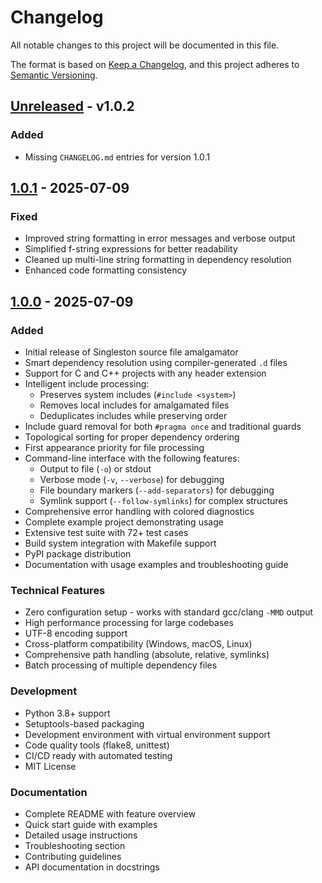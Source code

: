 # Changelog

All notable changes to this project will be documented in this file.

The format is based on [Keep a Changelog](https://keepachangelog.com/en/1.0.0/),
and this project adheres to [Semantic Versioning](https://semver.org/spec/v2.0.0.html).

## [Unreleased] - v1.0.2

### Added
- Missing `CHANGELOG.md` entries for version 1.0.1

## [1.0.1] - 2025-07-09

### Fixed
- Improved string formatting in error messages and verbose output
- Simplified f-string expressions for better readability
- Cleaned up multi-line string formatting in dependency resolution
- Enhanced code formatting consistency

## [1.0.0] - 2025-07-09

### Added
- Initial release of Singleston source file amalgamator
- Smart dependency resolution using compiler-generated `.d` files
- Support for C and C++ projects with any header extension
- Intelligent include processing:
  - Preserves system includes (`#include <system>`)
  - Removes local includes for amalgamated files
  - Deduplicates includes while preserving order
- Include guard removal for both `#pragma once` and traditional guards
- Topological sorting for proper dependency ordering
- First appearance priority for file processing
- Command-line interface with the following features:
  - Output to file (`-o`) or stdout
  - Verbose mode (`-v`, `--verbose`) for debugging
  - File boundary markers (`--add-separators`) for debugging
  - Symlink support (`--follow-symlinks`) for complex structures
- Comprehensive error handling with colored diagnostics
- Complete example project demonstrating usage
- Extensive test suite with 72+ test cases
- Build system integration with Makefile support
- PyPI package distribution
- Documentation with usage examples and troubleshooting guide

### Technical Features
- Zero configuration setup - works with standard gcc/clang `-MMD` output
- High performance processing for large codebases
- UTF-8 encoding support
- Cross-platform compatibility (Windows, macOS, Linux)
- Comprehensive path handling (absolute, relative, symlinks)
- Batch processing of multiple dependency files

### Development
- Python 3.8+ support
- Setuptools-based packaging
- Development environment with virtual environment support
- Code quality tools (flake8, unittest)
- CI/CD ready with automated testing
- MIT License

### Documentation
- Complete README with feature overview
- Quick start guide with examples
- Detailed usage instructions
- Troubleshooting section
- Contributing guidelines
- API documentation in docstrings

[Unreleased]: https://github.com/ChuOkupai/singleston/compare/v1.0.1...HEAD
[1.0.1]: https://github.com/ChuOkupai/singleston/releases/tag/v1.0.1
[1.0.0]: https://github.com/ChuOkupai/singleston/releases/tag/v1.0.0
